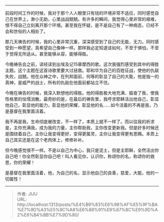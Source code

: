 # 

-------------


前段时间工作的时候，我对于那个人人眼里只有钱的环境非常不适应，同时感觉自己在世界上，渺小无助，心里战战兢兢。有许多的瞬间，我觉得心里非常的艰难，恨不得自己立刻离开那个环境。甚至我在怀疑，是不是自己有了一种病态，已经不会和世俗的人相处了。

那几天祷告的时候，我的心里非常沉重，深深感受到了自己的无能，无力。同时感受到一种愿望，真希望自己像神一样。那样我必定知道该如何，不至于惧怕，不至于觉得无所适从。甚至能够从容，能够得胜。

今晚祷告会之前，读经读到出埃及记15章摩西的歌。这次我强烈感受到其中的得胜主题。这个主题在这首诗歌里要大过拯救。耶和华为自己的百姓征战，使他的仇敌失败，战兢。他在众神之中，在列邦面前，何等的彰显了自己的大能，他是独一的真神，是威严的战士，所有的仇敌在他面前都站立不住。

今晚在祷告的时候，我深入默想他的得胜。他的得胜极大地充满、振奋了我，使我性格里的怯懦消散。最奇妙的是，在最后的祷告里，我呼求耶稣活出他自己，彰显他自己，彰显他的能力，彰显他的荣耀，彰显他的名……如今活着的不再是我，乃是基督在我里面活着。

我不再是我，生命彻底被改变，不一样了，本质上就不一样了。而以往我的祈求是，主你充满我，成为我的力量，主你帮助我，主你改变更新我。但是好多时候还是围绕着自己，主你让我变得更好，变得更属灵，主你让我变得更有恩赐。本质上自己其实还是在这个老肉体上，修修补补。

但今晚感觉很不一样。不是以自己为中心，我只是泥土，但是主耶稣，全然活出你自己吧！你全然彰显你自己吧！叫人看见你，认识你，称颂你的名，称颂你的救恩，你的荣耀！

是基督在我里面活着，他，为自己的名，显示他自己的良善，慈爱，大能，他的一切属性！

---

> 作者: JIJU  
> URL: http://localhost:1313/posts/%E4%B9%83%E6%98%AF%E5%9F%BA%E7%9D%A3%E5%9C%A8%E6%88%91%E9%87%8C%E9%9D%A2%E6%B4%BB%E7%9D%80/  

